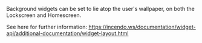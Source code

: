 Background widgets can be set to lie atop the user's wallpaper, on both the Lockscreen and Homescreen.

See here for further information: https://incendo.ws/documentation/widget-api/additional-documentation/widget-layout.html
